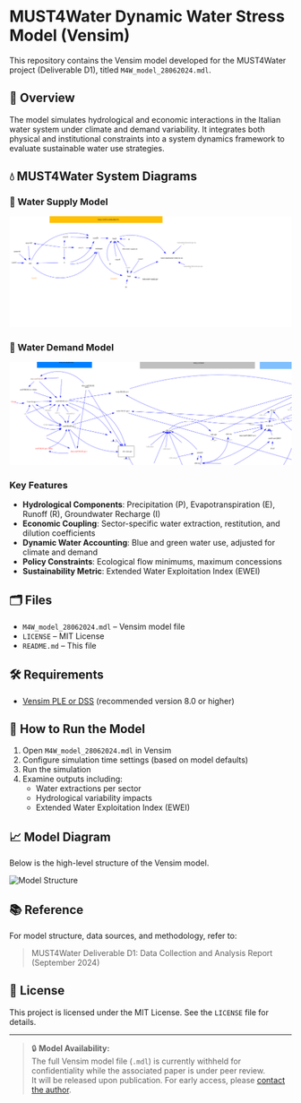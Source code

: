 # MUST4Water Dynamic Water Stress Model (Vensim)
This repository contains the Vensim model developed for the MUST4Water project (Deliverable D1), titled `M4W_model_28062024.mdl`.

## 📘 Overview

The model simulates hydrological and economic interactions in the Italian water system under climate and demand variability. It integrates both physical and institutional constraints into a system dynamics framework to evaluate sustainable water use strategies.
## 💧 MUST4Water System Diagrams

### 🔹 Water Supply Model

<img src="docs/water_supply.svg" alt="Water Supply Diagram" width="800"/>

### 🔹 Water Demand Model

<img src="docs/water_demand.svg" alt="Water Demand Diagram" width="800"/>

### Key Features

- **Hydrological Components**: Precipitation (P), Evapotranspiration (E), Runoff (R), Groundwater Recharge (I)
- **Economic Coupling**: Sector-specific water extraction, restitution, and dilution coefficients
- **Dynamic Water Accounting**: Blue and green water use, adjusted for climate and demand
- **Policy Constraints**: Ecological flow minimums, maximum concessions
- **Sustainability Metric**: Extended Water Exploitation Index (EWEI)

## 🗂 Files

- `M4W_model_28062024.mdl` – Vensim model file
- `LICENSE` – MIT License
- `README.md` – This file

## 🛠 Requirements

- [Vensim PLE or DSS](https://vensim.com/download/) (recommended version 8.0 or higher)

## 🚀 How to Run the Model

1. Open `M4W_model_28062024.mdl` in Vensim
2. Configure simulation time settings (based on model defaults)
3. Run the simulation
4. Examine outputs including:
   - Water extractions per sector
   - Hydrological variability impacts
   - Extended Water Exploitation Index (EWEI)

## 📈 Model Diagram

Below is the high-level structure of the Vensim model.

![Model Structure](docs/model_diagram.png)



## 📚 Reference

For model structure, data sources, and methodology, refer to:

> MUST4Water Deliverable D1: Data Collection and Analysis Report (September 2024)

## 📝 License

This project is licensed under the MIT License. See the `LICENSE` file for details.

---
> 🔒 **Model Availability:**  
> The full Vensim model file (`.mdl`) is currently withheld for confidentiality while the associated paper is under peer review.  
> It will be released upon publication. For early access, please [contact the author](mailto:oleksandr.galychyn@gmail.com).




